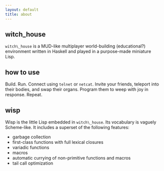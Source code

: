 ```yaml
---
layout: default
title: about
---
```

witch\_house
---

`witch\_house` is a MUD-like multiplayer world-building (educational?) environment written in Haskell and played in a purpose-made miniature Lisp.

how to use
---

Build. Run. Connect using `telnet` or `netcat`. Invite your friends, teleport into their bodies, and swap their organs. Program them to weep with joy in response. Repeat.


wisp
---

Wisp is the little Lisp embedded in `witch\_house`. Its vocabulary is vaguely Scheme-like. It includes a superset of the following features:

- garbage collection
- first-class functions with full lexical closures
- variadic functions
- macros
- automatic currying of non-primitive functions and macros
- tail call optimization

